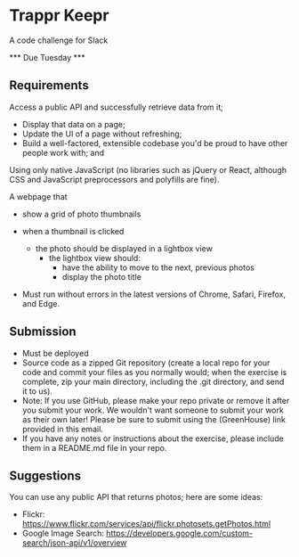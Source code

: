 # Trappr Keepr

A code challenge for Slack

*** Due Tuesday ***

## Requirements

Access a public API and successfully retrieve data from it;
  - Display that data on a page;
  - Update the UI of a page without refreshing;
  - Build a well-factored, extensible codebase you'd be proud to have other people work with; and

Using only native JavaScript (no libraries such as jQuery or React, although CSS and JavaScript preprocessors and polyfills are fine). 

A webpage that
  - show a grid of photo thumbnails
  - when a thumbnail is clicked
    - the photo should be displayed in a lightbox view
      - the lightbox view should:
        - have the ability to move to the next, previous photos
        - display the photo title

- Must run without errors in the latest versions of Chrome, Safari, Firefox, and Edge.

## Submission

- Must be deployed
- Source code as a zipped Git repository (create a local repo for your code and commit your files as you normally would; when the exercise is complete, zip your main directory, including the .git directory, and send it to us).
- Note: If you use GitHub, please make your repo private or remove it after you submit your work. We wouldn't want someone to submit your work as their own later! Please be sure to submit using the (GreenHouse) link provided in this email.
- If you have any notes or instructions about the exercise, please include them in a README.md file in your repo. 

## Suggestions

You can use any public API that returns photos; here are some ideas:

- Flickr: https://www.flickr.com/services/api/flickr.photosets.getPhotos.html
- Google Image Search: https://developers.google.com/custom-search/json-api/v1/overview
